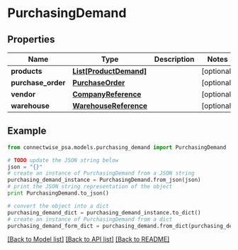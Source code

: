 # PurchasingDemand


## Properties
Name | Type | Description | Notes
------------ | ------------- | ------------- | -------------
**products** | [**List[ProductDemand]**](ProductDemand.md) |  | [optional] 
**purchase_order** | [**PurchaseOrder**](PurchaseOrder.md) |  | [optional] 
**vendor** | [**CompanyReference**](CompanyReference.md) |  | [optional] 
**warehouse** | [**WarehouseReference**](WarehouseReference.md) |  | [optional] 

## Example

```python
from connectwise_psa.models.purchasing_demand import PurchasingDemand

# TODO update the JSON string below
json = "{}"
# create an instance of PurchasingDemand from a JSON string
purchasing_demand_instance = PurchasingDemand.from_json(json)
# print the JSON string representation of the object
print PurchasingDemand.to_json()

# convert the object into a dict
purchasing_demand_dict = purchasing_demand_instance.to_dict()
# create an instance of PurchasingDemand from a dict
purchasing_demand_form_dict = purchasing_demand.from_dict(purchasing_demand_dict)
```
[[Back to Model list]](../README.md#documentation-for-models) [[Back to API list]](../README.md#documentation-for-api-endpoints) [[Back to README]](../README.md)


